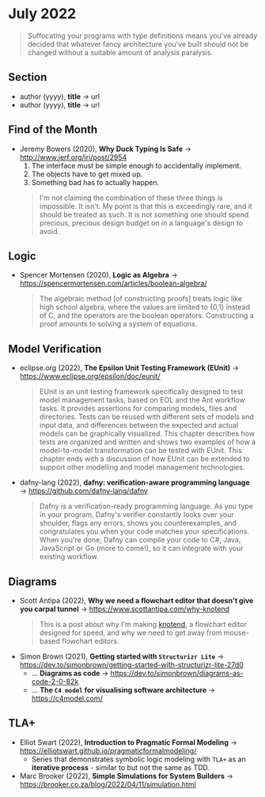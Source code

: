 # July 2022

> Suffocating your programs with type definitions means you've already decided that whatever fancy architecture you've built should not be changed without a suitable amount of analysis paralysis.

## Section

+ author (yyyy), **title** &#8594; url
+ author (yyyy), **title** &#8594; url

## Find of the Month

+ Jeremy Bowers (2020), **Why Duck Typing Is Safe** &#8594; http://www.jerf.org/iri/post/2954
  1. The interface must be simple enough to accidentally implement.
  2. The objects have to get mixed up.
  3. Something bad has to actually happen.
  > I'm not claiming the combination of these three things is impossible. It isn't. My point is that this is exceedingly rare, and it should be treated as such. It is not something one should spend precious, precious design budget on in a language's design to avoid. 

## Logic

+ Spencer Mortensen (2020), **Logic as Algebra** &#8594; https://spencermortensen.com/articles/boolean-algebra/
  > The algebraic method \[of constructing proofs\] treats logic like high school algebra, where the values are limited to {0,1} instead of C, and the operators are the boolean operators. Constructing a proof amounts to solving a system of equations.


## Model Verification

+ eclipse.org (2022), **The Epsilon Unit Testing Framework (EUnit)** &#8594; https://www.eclipse.org/epsilon/doc/eunit/
  > EUnit is an unit testing framework specifically designed to test model management tasks, based on EOL and the Ant workflow tasks. It provides assertions for comparing models, files and directories. Tests can be reused with different sets of models and input data, and differences between the expected and actual models can be graphically visualized. This chapter describes how tests are organized and written and shows two examples of how a model-to-model transformation can be tested with EUnit. This chapter ends with a discussion of how EUnit can be extended to support other modelling and model management technologies.
+ dafny-lang (2022), **dafny: verification-aware programming language** &#8594; https://github.com/dafny-lang/dafny
  > Dafny is a verification-ready programming language. As you type in your program, Dafny's verifier constantly looks over your shoulder, flags any errors, shows you counterexamples, and congratulates you when your code matches your specifications. When you're done, Dafny can compile your code to C#, Java, JavaScript or Go (more to come!), so it can integrate with your existing workflow.

## Diagrams

+ Scott Antipa (2022), **Why we need a flowchart editor that doesn't give you carpal tunnel** &#8594; https://www.scottantipa.com/why-knotend
  > This is a post about why I'm making [knotend](https://www.knotend.com/), a flowchart editor designed for speed, and why we need to get away from mouse-based flowchart editors. 
+ Simon Brown (2021), **Getting started with `Structurizr Lite`** &#8594; https://dev.to/simonbrown/getting-started-with-structurizr-lite-27d0
  + ... **Diagrams as code** &#8594; https://dev.to/simonbrown/diagrams-as-code-2-0-82k
  + ... **The `C4 model` for visualising software architecture** &#8594; https://c4model.com/

## TLA+

+ Elliot Swart (2022), **Introduction to Pragmatic Formal Modeling** &#8594; https://elliotswart.github.io/pragmaticformalmodeling/
  + Series that demonstrates symbolic logic modeling with `TLA+` as an **iterative process** - similar to but not the same as TDD.
+ Marc Brooker (2022), **Simple Simulations for System Builders** &#8594; https://brooker.co.za/blog/2022/04/11/simulation.html


